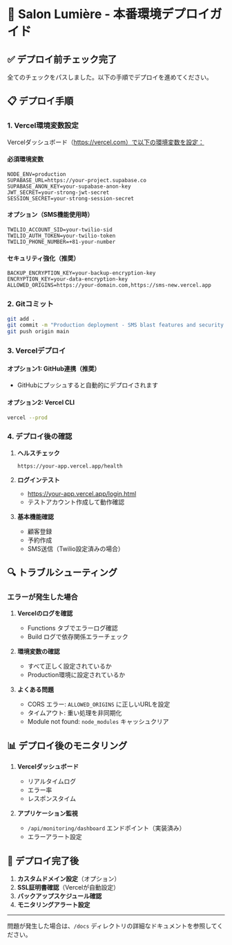 # 🚀 Salon Lumière - 本番環境デプロイガイド

## ✅ デプロイ前チェック完了

全てのチェックをパスしました。以下の手順でデプロイを進めてください。

## 📋 デプロイ手順

### 1. Vercel環境変数設定

Vercelダッシュボード（https://vercel.com）で以下の環境変数を設定：

#### 必須環境変数
```
NODE_ENV=production
SUPABASE_URL=https://your-project.supabase.co
SUPABASE_ANON_KEY=your-supabase-anon-key
JWT_SECRET=your-strong-jwt-secret
SESSION_SECRET=your-strong-session-secret
```

#### オプション（SMS機能使用時）
```
TWILIO_ACCOUNT_SID=your-twilio-sid
TWILIO_AUTH_TOKEN=your-twilio-token
TWILIO_PHONE_NUMBER=+81-your-number
```

#### セキュリティ強化（推奨）
```
BACKUP_ENCRYPTION_KEY=your-backup-encryption-key
ENCRYPTION_KEY=your-data-encryption-key
ALLOWED_ORIGINS=https://your-domain.com,https://sms-new.vercel.app
```

### 2. Gitコミット

```bash
git add .
git commit -m "Production deployment - SMS blast features and security enhancements added"
git push origin main
```

### 3. Vercelデプロイ

#### オプション1: GitHub連携（推奨）
- GitHubにプッシュすると自動的にデプロイされます

#### オプション2: Vercel CLI
```bash
vercel --prod
```

### 4. デプロイ後の確認

1. **ヘルスチェック**
   ```
   https://your-app.vercel.app/health
   ```

2. **ログインテスト**
   - https://your-app.vercel.app/login.html
   - テストアカウント作成して動作確認

3. **基本機能確認**
   - 顧客登録
   - 予約作成
   - SMS送信（Twilio設定済みの場合）

## 🔍 トラブルシューティング

### エラーが発生した場合

1. **Vercelのログを確認**
   - Functions タブでエラーログ確認
   - Build ログで依存関係エラーチェック

2. **環境変数の確認**
   - すべて正しく設定されているか
   - Production環境に設定されているか

3. **よくある問題**
   - CORS エラー: `ALLOWED_ORIGINS` に正しいURLを設定
   - タイムアウト: 重い処理を非同期化
   - Module not found: `node_modules` キャッシュクリア

## 📊 デプロイ後のモニタリング

1. **Vercelダッシュボード**
   - リアルタイムログ
   - エラー率
   - レスポンスタイム

2. **アプリケーション監視**
   - `/api/monitoring/dashboard` エンドポイント（実装済み）
   - エラーアラート設定

## 🎉 デプロイ完了後

1. **カスタムドメイン設定**（オプション）
2. **SSL証明書確認**（Vercelが自動設定）
3. **バックアップスケジュール確認**
4. **モニタリングアラート設定**

---

問題が発生した場合は、`/docs` ディレクトリの詳細なドキュメントを参照してください。